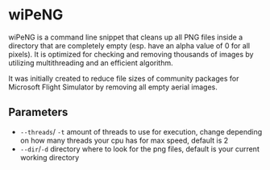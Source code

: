 # wiPeNG

wiPeNG is a command line snippet that cleans up all PNG files inside a directory that are completely empty (esp. have an alpha value of 0 for all pixels).
It is optimized for checking and removing thousands of images by utilizing multithreading and an efficient algorithm.

It was initially created to reduce file sizes of community packages for Microsoft Flight Simulator by removing all empty aerial images.

## Parameters
* `--threads`/ `-t` amount of threads to use for execution, change depending on how many threads your cpu has for max speed, default is 2  
* `--dir`/`-d` directory where to look for the png files, default is your current working directory
